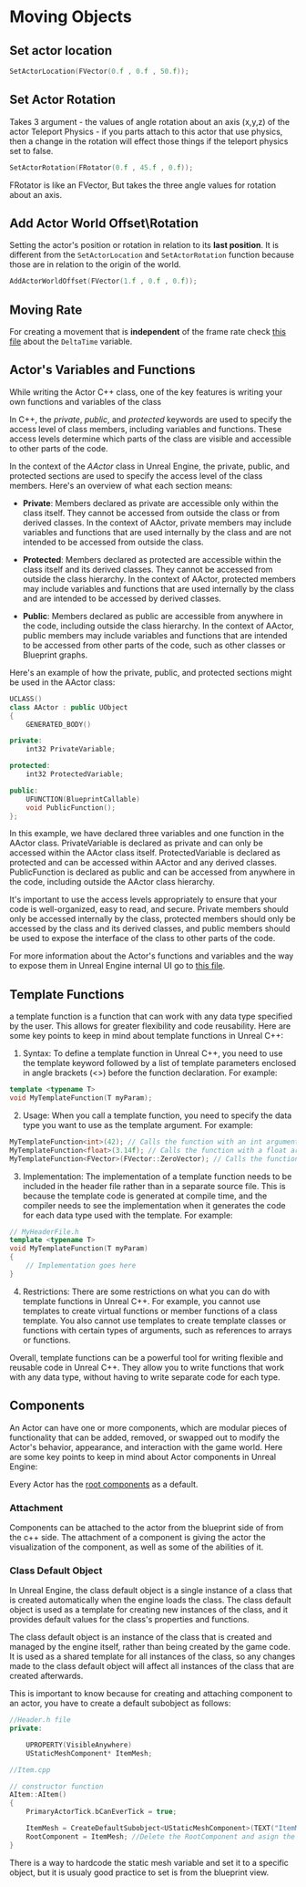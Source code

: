 # Moving Objects

## Set actor location
```cpp
SetActorLocation(FVector(0.f , 0.f , 50.f));
```

## Set Actor Rotation

Takes 3 argument - the values of angle rotation about an axis (x,y,z) of the actor
Teleport Physics - if you parts attach to this actor that use physics, then a change in the rotation will effect those things if the teleport physics set to false.
```cpp
SetActorRotation(FRotator(0.f , 45.f , 0.f));
```

FRotator is like an FVector, But takes the three angle values for rotation about an axis.

## Add Actor World Offset\Rotation

Setting the actor's position or rotation in relation to its **last position**. It is different from the `SetActorLocation` and `SetActorRotation` function because those are in relation to the origin of the world.

```cpp
AddActorWorldOffset(FVector(1.f , 0.f , 0.f));
```

## Moving Rate

For creating a movement that is **independent** of the frame rate check [this file](./6_5_DeltaTime.md) about the `DeltaTime` variable.

## Actor's Variables and Functions

While writing the Actor C++ class, one of the key features is writing your own functions and variables of the class

In C++, the *private*, *public*, and *protected* keywords are used to specify the access level of class members, including variables and functions. These access levels determine which parts of the class are visible and accessible to other parts of the code.

In the context of the *AActor* class in Unreal Engine, the private, public, and protected sections are used to specify the access level of the class members. Here's an overview of what each section means:

* **Private**: Members declared as private are accessible only within the class itself. They cannot be accessed from outside the class or from derived classes. In the context of AActor, private members may include variables and functions that are used internally by the class and are not intended to be accessed from outside the class.

* **Protected**: Members declared as protected are accessible within the class itself and its derived classes. They cannot be accessed from outside the class hierarchy. In the context of AActor, protected members may include variables and functions that are used internally by the class and are intended to be accessed by derived classes.

* **Public**: Members declared as public are accessible from anywhere in the code, including outside the class hierarchy. In the context of AActor, public members may include variables and functions that are intended to be accessed from other parts of the code, such as other classes or Blueprint graphs.

Here's an example of how the private, public, and protected sections might be used in the AActor class:

```cpp
UCLASS()
class AActor : public UObject
{
    GENERATED_BODY()

private:
    int32 PrivateVariable;

protected:
    int32 ProtectedVariable;

public:
    UFUNCTION(BlueprintCallable)
    void PublicFunction();
};
```

In this example, we have declared three variables and one function in the AActor class. PrivateVariable is declared as private and can only be accessed within the AActor class itself. ProtectedVariable is declared as protected and can be accessed within AActor and any derived classes. PublicFunction is declared as public and can be accessed from anywhere in the code, including outside the AActor class hierarchy.

It's important to use the access levels appropriately to ensure that your code is well-organized, easy to read, and secure. Private members should only be accessed internally by the class, protected members should only be accessed by the class and its derived classes, and public members should be used to expose the interface of the class to other parts of the code.

For more information about the Actor's functions and variables and the way to expose them in Unreal Engine internal UI go to [this file](./6_7_Exposing%20Var%20and%20Funcs.md).


## Template Functions
a template function is a function that can work with any data type specified by the user. This allows for greater flexibility and code reusability. Here are some key points to keep in mind about template functions in Unreal C++:

1. Syntax: To define a template function in Unreal C++, you need to use the template keyword followed by a list of template parameters enclosed in angle brackets (<>) before the function declaration. For example:
```cpp
template <typename T>
void MyTemplateFunction(T myParam);
```

2. Usage: When you call a template function, you need to specify the data type you want to use as the template argument. For example:

```cpp
MyTemplateFunction<int>(42); // Calls the function with an int argument
MyTemplateFunction<float>(3.14f); // Calls the function with a float argument
MyTemplateFunction<FVector>(FVector::ZeroVector); // Calls the function with a vector argument
```

3. Implementation: The implementation of a template function needs to be included in the header file rather than in a separate source file. This is because the template code is generated at compile time, and the compiler needs to see the implementation when it generates the code for each data type used with the template. For example:

```cpp
// MyHeaderFile.h
template <typename T>
void MyTemplateFunction(T myParam)
{
    // Implementation goes here
}
```

4. Restrictions: There are some restrictions on what you can do with template functions in Unreal C++. For example, you cannot use templates to create virtual functions or member functions of a class template. You also cannot use templates to create template classes or functions with certain types of arguments, such as references to arrays or functions.

Overall, template functions can be a powerful tool for writing flexible and reusable code in Unreal C++. They allow you to write functions that work with any data type, without having to write separate code for each type.

## Components

An Actor can have one or more components, which are modular pieces of functionality that can be added, removed, or swapped out to modify the Actor's behavior, appearance, and interaction with the game world. Here are some key points to keep in mind about Actor components in Unreal Engine:

Every Actor has the [root components](./6_8_Root%20Component.md) as a default.

### Attachment
Components can be attached to the actor from the blueprint side of from the c++ side. The attachment of a component is giving the actor the visualization of the component, as well as some of the abilities of it.

### Class Default Object
In Unreal Engine, the class default object is a single instance of a class that is created automatically when the engine loads the class. The class default object is used as a template for creating new instances of the class, and it provides default values for the class's properties and functions.

The class default object is an instance of the class that is created and managed by the engine itself, rather than being created by the game code. It is used as a shared template for all instances of the class, so any changes made to the class default object will affect all instances of the class that are created afterwards.

This is important to know because for creating and attaching component to an actor, you have to create a default subobject as follows:

```cpp
//Header.h file
private:

    UPROPERTY(VisibleAnywhere)
    UStaticMeshComponent* ItemMesh;

```
```cpp
//Item.cpp

// constructor function
AItem::AItem()
{
    PrimaryActorTick.bCanEverTick = true;

    ItemMesh = CreateDefaultSubobject<UStaticMeshComponent>(TEXT("ItemMeshComponent")); // Attach the static mesh and give it a name
    RootComponent = ItemMesh; //Delete the RootComponent and asign the StaticMesh to be the new root
}
```

There is a way to hardcode the static mesh variable and set it to a specific object, but it is usualy good practice to set is from the blueprint view.

